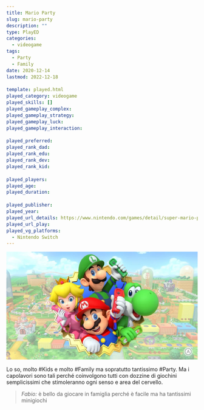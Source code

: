 ```yaml
---
title: Mario Party
slug: mario-party
description: ""
type: PlayED
categories:
  - videogame
tags:
  - Party
  - Family
date: 2020-12-14
lastmod: 2022-12-18

template: played.html
played_category: videogame
played_skills: []
played_gameplay_complex: 
played_gameplay_strategy: 
played_gameplay_luck: 
played_gameplay_interaction: 

played_preferred:
played_rank_dad: 
played_rank_edu: 
played_rank_dev: 
played_rank_kid: 

played_players: 
played_age: 
played_duration: 

played_publisher: 
played_year: 
played_url_details: https://www.nintendo.com/games/detail/super-mario-party-switch
played_url_play: 
played_vg_platforms:
  - Nintendo Switch
---
```


![](img/mario_party.webp)

Lo so, molto #Kids e molto #Family ma sopratutto tantissimo #Party. 
Ma i capolavori sono tali perché coinvolgono tutti con dozzine di giochini semplicissimi che stimoleranno ogni senso e area del cervello.

> *Fabio:*
> è bello da giocare in famiglia perché è facile ma ha tantissimi minigiochi
